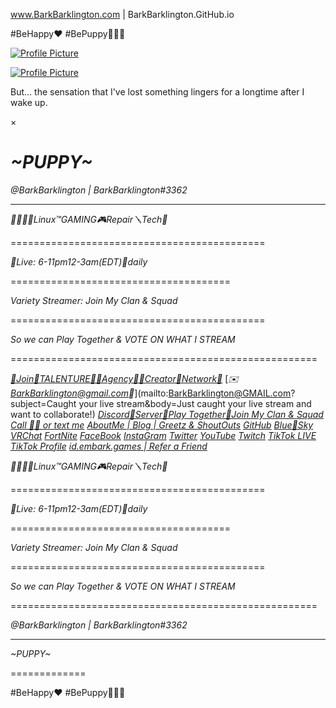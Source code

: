    www.BarkBarklington.com | BarkBarklington.GitHub.io      

#BeHappy❤ #BePuppy🦮🐕‍🦺

[![Profile Picture](https://static-cdn.jtvnw.net/jtv_user_pictures/0fadf195-3740-4d35-9b2d-6d6cdf39e9ab-profile_banner-480.png)](#popup)

[![Profile Picture](https://static-cdn.jtvnw.net/jtv_user_pictures/0fadf195-3740-4d35-9b2d-6d6cdf39e9ab-profile_banner-480.png)](https://static-cdn.jtvnw.net/jtv_user_pictures/0fadf195-3740-4d35-9b2d-6d6cdf39e9ab-profile_banner-480.png)

But... the sensation that I've lost something lingers for a longtime after I wake up.

×

_~PUPPY~_
=========

_@BarkBarklington | BarkBarklington#3362_


---------------------------------------------

_🌈🏳️‍⚧️🐧Linux™GAMING🎮Repair🪛Tech🔩_


============================================

_🐾Live: 6-11pm12-3am(EDT)🔁daily_


======================================

_Variety Streamer: Join My Clan & Squad_


============================================

_So we can Play Together & VOTE ON WHAT I STREAM_


=====================================================

[_🐉Join🌈TALENTURE🏳️‍⚧️Agency🏳️‍🌈Creator🦄Network🐲_](https://www.tiktok.com/t/ZP864Ppum/)
[_✉️BarkBarklington@gmail.com📨_](mailto:BarkBarklington@GMAIL.com?subject=Caught your live stream&body=Just caught your live stream and want to collaborate!)
[_Discord🔗Server🔗Play Together🔗Join My Clan & Squad_](https://discord.gg/na4x84dTWx)
[_Call 🤙🏽 or text me_](tel:+15186184887) 
[_AboutMe | Blog | Greetz & ShoutOuts_](about.html) 
[_GitHub_](https://github.com/BarkBarklington) 
[_Blue💙Sky_](https://barkbarklington.bsky.social) 
[_VRChat_](https://vrchat.com/home/user/usr_3df2b316-ba49-4a4e-850c-eaa392c476b2)
[_FortNite_](https://fortnitetracker.com/profile/all/BarkBarklington) 
[_FaceBook_](https://www.facebook.com/BarkBarklington) 
[_InstaGram_](https://www.instagram.com/BarkBarklington) 
[_Twitter_](https://twitter.com/BarkBarklington) 
[_YouTube_](https://www.youtube.com/@BarkBarklington?sub_confirmation=1) 
[_Twitch_](https://m.twitch.tv/BarkBarklington) 
[_TikTok LIVE_](https://www.tiktok.com/@barkbarklington/live) 
[_TikTok Profile_](https://www.tiktok.com/@barkbarklington/) 
[_id.embark.games | Refer a Friend_](https://id.embark.games/id/the-finals/refer-a-friend/claim?code=GNFGWQEQX-5VSELCUPP-LBMIOOD4)


_🌈🏳️‍⚧️🐧Linux™GAMING🎮Repair🪛Tech🔩_


============================================

_🐾Live: 6-11pm12-3am(EDT)🔁daily_


======================================

_Variety Streamer: Join My Clan & Squad_


============================================

_So we can Play Together & VOTE ON WHAT I STREAM_


=====================================================

_@BarkBarklington | BarkBarklington#3362_


---------------------------------------------

_~PUPPY~_


=============

#BeHappy❤ #BePuppy🦮🐕‍🦺
